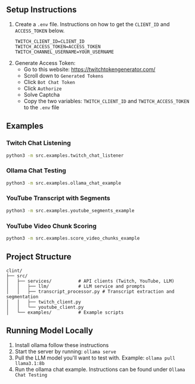 ## Setup Instructions
1. Create a `.env` file. Instructions on how to get the `CLIENT_ID` and `ACCESS_TOKEN` below.
   ```
   TWITCH_CLIENT_ID=CLIENT_ID
   TWITCH_ACCESS_TOKEN=ACCESS_TOKEN
   TWITCH_CHANNEL_USERNAME=YOUR_USERNAME
   ```
2. Generate Access Token:
   - Go to this website: https://twitchtokengenerator.com/
   - Scroll down to `Generated Tokens`
   - Click `Bot Chat Token`
   - Click `Authorize`
   - Solve Captcha
   - Copy the two variables: `TWITCH_CLIENT_ID` and `TWITCH_ACCESS_TOKEN` to the `.env` file

## Examples

### Twitch Chat Listening
```bash
python3 -m src.examples.twitch_chat_listener
```

### Ollama Chat Testing
```bash
python3 -m src.examples.ollama_chat_example
```

### YouTube Transcript with Segments
```bash
python3 -m src.examples.youtube_segments_example
```

### YouTube Video Chunk Scoring
```bash
python3 -m src.examples.score_video_chunks_example
```

## Project Structure
```
clint/
├── src/
│   ├── services/          # API clients (Twitch, YouTube, LLM)
│   │   ├── llm/           # LLM service and prompts
│   │   ├── transcript_processor.py # Transcript extraction and segmentation
│   │   ├── twitch_client.py
│   │   └── youtube_client.py
│   └── examples/          # Example scripts
```

## Running Model Locally
1. Install ollama follow these instructions
2. Start the server by running: `ollama serve`
3. Pull the LLM model you'll want to test with. Example: `ollama pull llama3.1:8b`
4. Run the ollama chat example. Instructions can be found under `Ollama Chat Testing`
